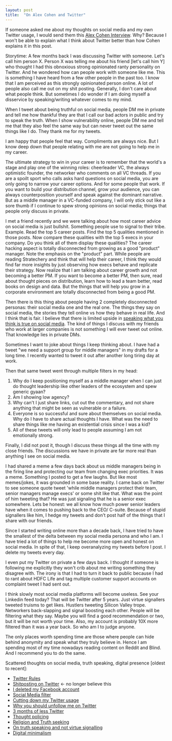 ```yaml
---
layout: post
title:  "On Alex Cohen and Twitter"
---
```


If someone asked me about my thoughts on social media and my own Twitter usage, I would send them this [Alex Cohen Interview](https://businessofbusiness.com/amp/articles/Alex-Cohen-thinks-tech-twitter-is-boring/). Why? Because I won't be able to explain what I think about Twitter better than how Cohen explains it in this post.

Storytime: A few months back I was discussing Twitter with someone. Let's call him person X. Person X was telling me about his friend [let's call him Y] who thought I had this obnoxious strong opinionated ranty personality on Twitter. And he wondered how can people work with someone like me. This is something I have heard from a few other people in the past too. I know that I am perceived as this strongly opinionated person online. A lot of people also call me out on my shit posting. Generally, I don't care about what people think. But sometimes I do wonder if I am doing myself a disservice by speaking/writing whatever comes to my mind.

When I tweet about being truthful on social media, people DM me in private and tell me how thankful they are that I call our bad actors in public and try to speak the truth. When I show vulnerability online, people DM me and tell me that they also feel the same way but can never tweet out the same things like I do. They thank me for my tweets.

I am happy that people feel that way. Compliments are always nice. But I know deep down that people relating with me are not going to help me in my career.

The ultimate strategy to win in your career is to remember that the world's a stage and play one of the winning roles: cheerleader VC, the always optimistic founder, the networker who comments on all VC threads. If you are a spoilt sport who calls asks hard questions on social media, you are only going to narrow your career options. And for some people that work. If you want to build your distribution channel, grow your audience, you can always counterposition yourself and speak against the dominant narrative. But as a middle manager in a VC-funded company, I will only stick out like a sore thumb if I continue to spew strong opinions on social media; things that people only discuss in private.

I met a friend recently and we were talking about how most career advice on social media is just bullshit. Something people use to signal to their tribe. Example. Read the top 5 career posts. Find the top 5 qualities mentioned in those posts. Now compare these qualities with the top 5 execs in your company. Do you think all of them display these qualities? The career hacking aspect is totally disconnected from growing as a good "product" manager. Note the emphasis on the "product" part. While people are reading Stratechery and think that will help their career, I think they would find far more insights by just observing how execs behave and replicate their strategy. Now realize that I am talking about career growth and not becoming a better PM. If you want to become a better PM, then sure, read about thought pieces on distribution, learn how to lead a team better, read books on design and data. But the things that will help you grow in a corporate environment are totally disconnected from being a good PM.

Then there is this thing about people having 2 completely disconnected personas: their social media one and the real one. The things they say on social media, the stories they tell online vs how they behave in real life. And I think that is fair. I believe that there is limited upside in [speaking what you think is true on social media](https://manassaloi.com/2020/04/06/social-media-filter.html). The kind of things I discuss with my friends who work at larger companies is not something I will ever tweet out online. That knowledge lies in private DMs.

Sometimes I want to joke about things I keep thinking about. I have had a tweet "we need a support group for middle managers" in my drafts for a long time. I recently wanted to tweet it out after another long tiring day at work.

Then that same tweet went through multiple filters in my head:

1. Why do I keep positioning myself as a middle manager when I can just do thought leadership like other leaders of the ecosystem and spew generic gyaan?
2. Am I showing low agency?
3. Why can't I just share links, cut out the commentary, and not share anything that might be seen as vulnerable or a failure.
4. Everyone is so successful and sure about themselves on social media. Why do I have to share actual thoughts I have. What was the need to share things like me having an existential crisis since I was a kid?
5. All of these tweets will only lead to people assuming I am not emotionally strong.

Finally, I did not post it, though I discuss these things all the time with my close friends. The discussions we have in private are far more real than anything I see on social media.

I had shared a meme a few days back about us middle managers being in the firing line and protecting our team from changing exec priorities. It was a meme. Something I posted to get a few laughs. But like most memes/jokes, it was grounded in some base reality. I came back on Twitter to see someone quote tweet 'while middle managers protect their team, senior managers manage execs' or some shit like that. What was the point of him tweeting that? He was just signaling that he is a senior exec somewhere. Lets be honest: we all know how much power senior leaders have when it comes to pushing back to the CEO/ C-suite. Because of stupid signallers like him, I hedge my tweets and don't post half of the things that I share with our friends.

Since I started writing online more than a decade back, I have tried to have the smallest of the delta between my social media persona and who I am. I have tried a lot of things to help me become more open and honest on social media. In spite of that, I keep overanalyzing my tweets before I post. I delete my tweets every day.

I even put my Twitter on private a few days back. I thought if someone is following me explicitly they won't crib about me writing something they disagree with.  The irony is that I had to turn it back to public because I had to rant about HDFC Life and tag multiple customer support accounts on complaint tweet I had sent out.

I think slowly most social media platforms will become useless. See your Linkedin feed today? That will be Twitter after 5 years. Just virtue signallers tweeted truisms to get likes. Hustlers tweeting Silicon Valley trope. Networkers back-slapping and signal boosting each other. People will be filtering what they say. Maybe you will find a good recommendation or two, but it will be not worth your time. Also, my account is probably 10X more filtered than it was a year back. So who am I to judge anyone.

The only places worth spending time are those where people can hide behind anonymity and speak what they truly believe in. Hence I am spending most of my time nowadays reading content on Reddit and Blind. And I recommend you to do the same.

Scattered thoughts on social media, truth speaking, digital presence [oldest to recent]:
- [Twitter Rules](https://manassaloi.com/2020/01/17/twitter-rules.html)
- [Shitposting on Twitter](https://manassaloi.com/2020/02/20/shitposting-twitter.html) <- no longer believe this
- [I deleted my Facebook account](https://manassaloi.com/2020/12/30/online-cleanse.html)
- [Social Media filter](https://manassaloi.com/2020/04/06/social-media-filter.html)
- [Cutting down my Twitter usage](https://manassaloi.com/2020/04/17/cutting-down-twitter.html)
- [Why you should unfollow me on Twitter](https://manassaloi.com/2020/04/13/unfollow-me.html)
- [3 months of less Twitter](https://manassaloi.com/2020/05/30/three-months-since.html)
- [Thought policing](https://manassaloi.com/2021/02/05/thought-policing.html)
- [Religion and Truth seeking](https://manassaloi.com/2020/05/05/religion.html)
- [On truth speaking and not virtue signalling](https://manassaloi.com/2020/02/29/truth-speaking.html)
- [Digital minimalism](https://manassaloi.com/2020/06/22/digital-minimalism.html)
